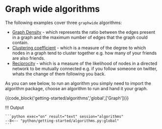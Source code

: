 # Graph wide algorithms

The following examples cover three `graphwide` algorithms:

* [Graph Density](https://en.wikipedia.org/wiki/Dense_graph) - which represents the ratio between the edges present in a graph and the maximum number of edges that the graph could contain.
* [Clustering coefficient](https://en.wikipedia.org/wiki/Clustering_coefficient) - which is a measure of the degree to which nodes in a graph tend to cluster together e.g. how many of your friends are also friends.
* [Reciprocity](https://en.wikipedia.org/wiki/Reciprocity_(network_science)) - which is a measure of the likelihood of nodes in a directed network to be mutually connected e.g. if you follow someone on twitter, whats the change of them following you back.

As you can see below, to run an algorithm you simply need to import the algorithm package, choose an algorithm to run and hand it your graph.

{{code_block('getting-started/algorithms','global',['Graph'])}}

!!! Output

    ```python exec="on" result="text" session="algorithms"
    --8<-- "python/getting-started/algorithms.py:global"
    ```
